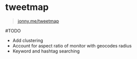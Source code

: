 tweetmap
========

> [jonny.me/tweetmap](http://jonny.me/tweetmap)


#TODO
- Add clustering
- Account for aspect ratio of monitor with geocodes radius
- Keyword and hashtag searching
